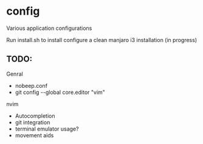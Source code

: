 # config
Various application configurations

Run install.sh to install configure a clean manjaro i3 installation (in progress)

## TODO:
Genral
* nobeep.conf
* git config --global core.editor "vim"

nvim
* Autocompletion
* git integration
* terminal emulator usage?
* movement aids
